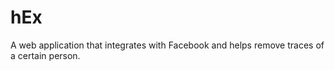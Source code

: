 hEx
===

A web application that integrates with Facebook and helps remove traces of a certain person.